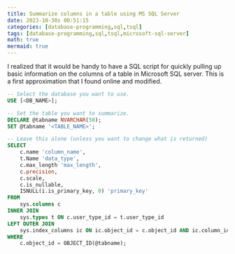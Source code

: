 ```yaml
---
title: Summarize columns in a table using MS SQL Server
date: 2023-10-30s 00:51:15
categories: [database-programming,sql,tsql]
tags: [database-programming,sql,tsql,microsoft-sql-server]
math: true
mermaid: true
---
```


I realized that it would be handy to have a SQL script for quickly pulling up basic information on the columns of a table in Microsoft SQL server. This is a first approximation that I found online and modified.

```sql
-- Select the database you want to use.
USE [<DB_NAME>];

-- Set the table you want to summarize.
DECLARE @tabname NVARCHAR(50);
SET @tabname '<TABLE_NAME>';

-- Leave this alone (unless you want to change what is returned)
SELECT
    c.name 'column_name',
    t.Name 'data_type',
    c.max_length 'max_length',
    c.precision,
    c.scale,
    c.is_nullable,
    ISNULL(i.is_primary_key, 0) 'primary_key'
FROM
    sys.columns c
INNER JOIN
    sys.types t ON c.user_type_id = t.user_type_id
LEFT OUTER JOIN
    sys.index_columns ic ON ic.object_id = c.object_id AND ic.column_id = c.column_id
WHERE
    c.object_id = OBJECT_ID(@tabname);
```

